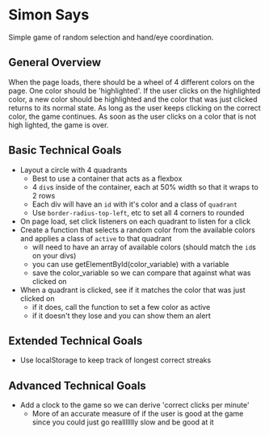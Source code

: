 # Simon Says

Simple game of random selection and hand/eye coordination.

## General Overview

When the page loads, there should be a wheel of 4 different colors on the page. One color should be 'highlighted'. If the user clicks on the highlighted color, a new color should be highlighted and the color that was just clicked returns to its normal state. As long as the user keeps clicking on the correct color, the game continues. As soon as the user clicks on a color that is not high lighted, the game is over.

## Basic Technical Goals

- Layout a circle with 4 quadrants
  - Best to use a container that acts as a flexbox
  - 4 `div`s inside of the container, each at 50% width so that it wraps to 2 rows
  - Each div will have an `id` with it's color and a class of `quadrant`
  - Use `border-radius-top-left`, etc to set all 4 corners to rounded
- On page load, set click listeners on each quadrant to listen for a click
- Create a function that selects a random color from the available colors and applies a class of `active` to that quadrant
  - will need to have an array of available colors (should match the `id`s on your divs)
  - you can use getElementById(color_variable) with a variable
  - save the color_variable so we can compare that against what was clicked on
- When a quadrant is clicked, see if it matches the color that was just clicked on
  - if it does, call the function to set a few color as active
  - if it doesn't they lose and you can show them an alert

## Extended Technical Goals
- Use localStorage to keep track of longest correct streaks

## Advanced Technical Goals
- Add a clock to the game so we can derive 'correct clicks per minute'
  - More of an accurate measure of if the user is good at the game since you could just go reallllllly slow and be good at it
